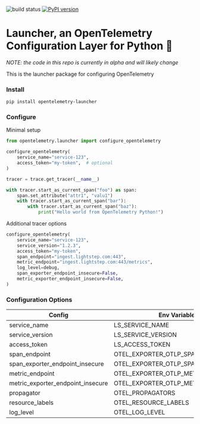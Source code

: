 ![build status](https://github.com/lightstep/otel-launcher-python/workflows/Python%20package/badge.svg) [![PyPI version](https://badge.fury.io/py/opentelemetry-launcher.svg)](https://badge.fury.io/py/opentelemetry-launcher)

# Launcher, an OpenTelemetry Configuration Layer for Python 🚀

*NOTE: the code in this repo is currently in alpha and will likely change*

This is the launcher package for configuring OpenTelemetry

### Install

```bash
pip install opentelemetry-launcher
```

### Configure

Minimal setup

```python
from opentelemetry.launcher import configure_opentelemetry

configure_opentelemetry(
    service_name="service-123",
    access_token="my-token",  # optional
)

tracer = trace.get_tracer(__name__)

with tracer.start_as_current_span("foo") as span:
    span.set_attribute("attr1", "valu1")
    with tracer.start_as_current_span("bar"):
        with tracer.start_as_current_span("baz"):
            print("Hello world from OpenTelemetry Python!")

```

Additional tracer options

```python
configure_opentelemetry(
    service_name="service-123",
    service_version="1.2.3",
    access_token="my-token",
    span_endpoint="ingest.lightstep.com:443",
    metric_endpoint="ingest.lightstep.com:443/metrics",
    log_level=debug,
    span_exporter_endpoint_insecure=False,
    metric_exporter_endpoint_insecure=False,
)

```

### Configuration Options

|Config|Env Variable|Required|Default|
|------|------------|--------|-------|
|service_name                     |LS_SERVICE_NAME|y|-|
|service_version                  |LS_SERVICE_VERSION|n|unknown|
|access_token                     |LS_ACCESS_TOKEN|n|-|
|span_endpoint                    |OTEL_EXPORTER_OTLP_SPAN_ENDPOINT|n|ingest.lightstep.com:443|
|span_exporter_endpoint_insecure  |OTEL_EXPORTER_OTLP_SPAN_INSECURE|n|False|
|metric_endpoint                  |OTEL_EXPORTER_OTLP_METRIC_ENDPOINT|n|ingest.lightstep.com:443/metrics|
|metric_exporter_endpoint_insecure|OTEL_EXPORTER_OTLP_METRIC_INSECURE|n|False|
|propagator                       |OTEL_PROPAGATORS|n|b3|
|resource_labels                  |OTEL_RESOURCE_LABELS|n|-|
|log_level                        |OTEL_LOG_LEVEL|n|error|

